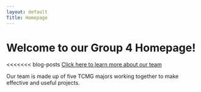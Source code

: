 ```yaml
---
layout: default
Title: Homepage
---
```

 # Welcome to our Group 4 Homepage!
 

<<<<<<< blog-posts
[Click here to learn more about our team](./postspace.html)

Our team is made up of five TCMG majors working together to make effective and useful projects.

